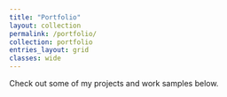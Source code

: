```yaml
---
title: "Portfolio"
layout: collection
permalink: /portfolio/
collection: portfolio
entries_layout: grid
classes: wide
---
```


Check out some of my projects and work samples below.